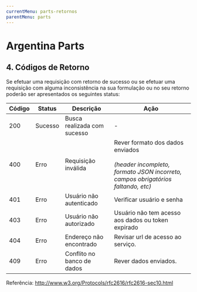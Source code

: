 ```yaml
---
currentMenu: parts-retornos
parentMenu: parts
---
```


# Argentina Parts

## 4. Códigos de Retorno
Se efetuar uma requisição com retorno de sucesso ou se efetuar uma requisição com alguma inconsistência na sua formulação ou no seu retorno poderão ser apresentados os seguintes status:

|Código|Status|Descrição|Ação|
|------|------|---------|----|
|200|	Sucesso|	Busca realizada com sucesso|	-|
|400|	Erro|	Requisição inválida|Rever formato dos dados enviados<br/><br/>_(header incompleto, formato JSON incorreto, campos obrigatórios faltando, etc)_|
|401|	Erro|	Usuário não autenticado|Verificar usuário e senha|
|403|	Erro|	Usuário não autorizado|	Usuário não tem acesso aos dados ou token expirado|
|404|	Erro|	Endereço não encontrado|Revisar url de acesso ao serviço.|
|409|	Erro|	Conflito no banco de dados|	Rever dados enviados.|

Referência: http://www.w3.org/Protocols/rfc2616/rfc2616-sec10.html


